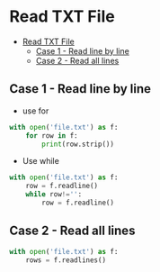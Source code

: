 # Read TXT File

<!-- TOC -->

- [Read TXT File](#read-txt-file)
  - [Case 1 - Read line by line](#case-1---read-line-by-line)
  - [Case 2 - Read all lines](#case-2---read-all-lines)

<!-- /TOC -->

## Case 1 - Read line by line 
* use for
```py
with open('file.txt') as f:
    for row in f:
        print(row.strip())
```
* Use while
```py
with open('file.txt') as f:
    row = f.readline()
    while row!='':
        row = f.readline()
```

## Case 2 - Read all lines

```py
with open('file.txt') as f:
    rows = f.readlines()
```